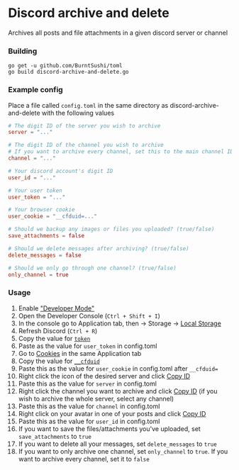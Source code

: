 # Discord archive and delete

Archives all posts and file attachments in a given discord server or channel

### Building

```
go get -u github.com/BurntSushi/toml
go build discord-archive-and-delete.go
```

### Example config

Place a file called `config.toml` in the same directory as discord-archive-and-delete with the following values

```toml
# The digit ID of the server you wish to archive
server = "..."

# The digit ID of the channel you wish to archive
# If you want to archive every channel, set this to the main channel ID
channel = "..."

# Your discord account's digit ID
user_id = "..."

# Your user token
user_token = "..."

# Your browser cookie
user_cookie = "__cfduid=..."

# Should we backup any images or files you uploaded? (true/false)
save_attachments = false

# Should we delete messages after archiving? (true/false)
delete_messages = false

# Should we only go through one channel? (true/false)
only_channel = true
```

### Usage

1. Enable ["Developer Mode"](https://support.discordapp.com/hc/article_attachments/115002742731/mceclip0.png)
2. Open the Developer Console (`Ctrl + Shift + I`)
3. In the console go to Application tab, then -> Storage -> [Local Storage](https://i.imgur.com/XtnjUB3.png)
4. Refresh Discord (`Ctrl + R`)
5. Copy the value for [`token`](https://i.imgur.com/RcQHOWJ.png)
6. Paste as the value for `user_token` in config.toml
7. Go to [Cookies](https://i.imgur.com/aLiPDGw.png) in the same Application tab
8. Copy the value for [`__cfduid`](https://i.imgur.com/ZM0t2hE.png)
9. Paste this as the value for `user_cookie` in config.toml after `__cfduid=`
10. Right click the icon of the desired server and click [Copy ID](https://i.imgur.com/ocXjHqq.png)
11. Paste this as the value for `server` in config.toml
12. Right click the channel you want to archive and click [Copy ID](https://i.imgur.com/wCsqtqD.png) (if you wish to archive the whole server, select any channel)
13. Paste this as the value for `channel` in config.toml
14. Right click on your avatar in one of your posts and click [Copy ID](https://i.imgur.com/lTtcmoJ.png)
15. Paste this as the value for `user_id` in config.toml
16. If you want to save the files/attachments you've uploaded, set `save_attachments` to `true`
17. If you want to delete all your messages, set `delete_messages` to `true`
18. If you want to only archive one channel, set `only_channel` to `true`. If you want to archive every channel, set it to `false`
